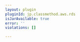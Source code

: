 ```yaml
---
layout: plugin
pluginId: jp.classmethod.aws.rds
isJarAvailable: true
error: ''
violations: []

---
```

